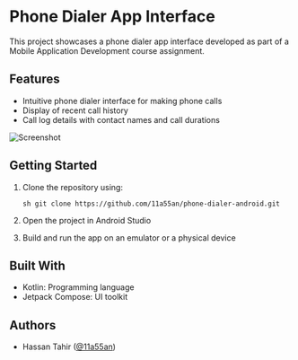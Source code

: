 # Phone Dialer App Interface

This project showcases a phone dialer app interface developed as part of a Mobile Application Development course assignment.

## Features
- Intuitive phone dialer interface for making phone calls
- Display of recent call history
- Call log details with contact names and call durations

![Screenshot](screenshot.png)

## Getting Started
1. Clone the repository using:
   ```
   sh git clone https://github.com/11a55an/phone-dialer-android.git
   ```
   
2. Open the project in Android Studio
3. Build and run the app on an emulator or a physical device

## Built With
- Kotlin: Programming language
- Jetpack Compose: UI toolkit

## Authors
- Hassan Tahir ([@11a55an](https://github.com/11a55an))
